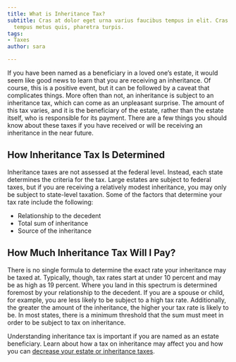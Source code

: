 ```yaml
---
title: What is Inheritance Tax?
subtitle: Cras at dolor eget urna varius faucibus tempus in elit. Cras a dui imperdiet,
  tempus metus quis, pharetra turpis.
tags:
- Taxes
author: sara

---
```

If you have been named as a beneficiary in a loved one’s estate, it would seem like good news to learn that you are receiving an inheritance. Of course, this is a positive event, but it can be followed by a caveat that complicates things. More often than not, an inheritance is subject to an inheritance tax, which can come as an unpleasant surprise. The amount of this tax varies, and it is the beneficiary of the estate, rather than the estate itself, who is responsible for its payment. There are a few things you should know about these taxes if you have received or will be receiving an inheritance in the near future.  
  
## How Inheritance Tax Is Determined
  
Inheritance taxes are not assessed at the federal level. Instead, each state determines the criteria for the tax. Large estates are subject to federal taxes, but if you are receiving a relatively modest inheritance, you may only be subject to state-level taxation. Some of the factors that determine your tax rate include the following:

* Relationship to the decedent
* Total sum of inheritance
* Source of the inheritance

## How Much Inheritance Tax Will I Pay?
  
There is no single formula to determine the exact rate your inheritance may be taxed at. Typically, though, tax rates start at under 10 percent and may be as high as 19 percent. Where you land in this spectrum is determined foremost by your relationship to the decedent. If you are a spouse or child, for example, you are less likely to be subject to a high tax rate. Additionally, the greater the amount of the inheritance, the higher your tax rate is likely to be. In most states, there is a minimum threshold that the sum must meet in order to be subject to tax on inheritance.  
  
Understanding inheritance tax is important if you are named as an estate beneficiary. Learn about how a tax on inheritance may affect you and how you can [decrease your estate or inheritance taxes](/docs/how-do-i-decrease-estate-inheritance-taxes/).